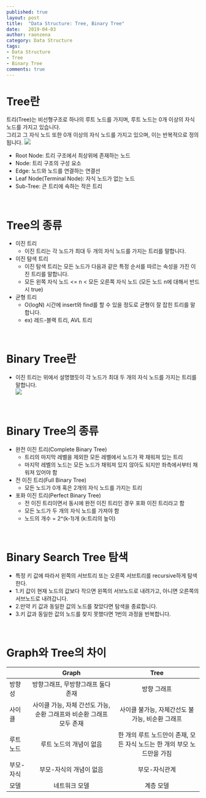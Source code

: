 ```yaml
---
published: true
layout: post
title:  "Data Structure: Tree, Binary Tree"
date:   2019-04-03
author: raonzena 
category: Data Structure
tags:
- Data Structure
- Tree
- Binary Tree
comments: true
---
```


# Tree란 #
트리(Tree)는 비선형구조로 하나의 루트 노드를 가지며, 루트 노드는 0개 이상의 자식 노드를 가지고 있습니다.  
그리고 그 자식 노드 또한 0개 이상의 자식 노드를 가지고 있으며, 이는 반복적으로 정의됩니다.
![](https://raonzena.github.io/images/tree_1.jpg)
- Root Node: 트리 구조에서 최상위에 존재하는 노드
- Node: 트리 구조의 구성 요소
- Edge: 노드와 노드를 연결하는 연결선
- Leaf Node(Terminal Node): 자식 노드가 없는 노드
- Sub-Tree: 큰 트리에 속하는 작은 트리

<br/>

# Tree의 종류 #
- 이진 트리
  - 이진 트리는 각 노드가 최대 두 개의 자식 노드를 가지는 트리를 말합니다.
- 이진 탐색 트리
  - 이진 탐색 트리는 모든 노드가 다음과 같은 특정 순서를 따르는 속성을 가진 이진 트리를 말합니다.
  - 모든 왼쪽 자식 노드 <= n < 모든 오른쪽 자식 노드 (모든 노드 n에 대해서 반드시 true)
- 균형 트리
  - O(logN) 시간에 insert와 find를 할 수 있을 정도로 균형이 잘 잡힌 트리를 말합니다.
  - ex) 레드-블랙 트리, AVL 트리

<br/>

# Binary Tree란 #
- 이진 트리는 위에서 설명했듯이 각 노드가 최대 두 개의 자식 노드를 가지는 트리를 말합니다.  
![](https://raonzena.github.io/images/tree_2.jpg)

<br/>

# Binary Tree의 종류 #
- 완전 이진 트리(Complete Binary Tree)
  - 트리의 마지막 레벨을 제외한 모든 레벨에서 노드가 꽉 채워져 있는 트리
  - 마지막 레벨의 노드는 모든 노드가 채워져 있지 않아도 되지만 좌측에서부터 채워져 있어야 함
- 전 이진 트리(Full Binary Tree)
  - 모든 노드가 0개 혹은 2개의 자식 노드를 가지는 트리
- 포화 이진 트리(Perfect Binary Tree)
  - 전 이진 트리이면서 동시에 완전 이진 트리인 경우 포화 이진 트리라고 함
  - 모든 노드가 두 개의 자식 노드를 가져야 함
  - 노드의 개수 = 2^(k-1)개 (k:트리의 높이)

<br/>

# Binary Search Tree 탐색 #
- 특정 키 값에 따라서 왼쪽의 서브트리 또는 오른쪽 서브트리를 recursive하게 탐색한다.
- 1.키 값이 현재 노드의 값보다 작으면 왼쪽의 서브노드로 내려가고, 아니면 오른쪽의 서브노드로 내려갑니다.
- 2.만약 키 값과 동일한 값의 노드를 찾았다면 탐색을 종료합니다.
- 3.키 값과 동일한 값의 노드를 찾지 못했다면 1번의 과정을 반복합니다. 

<br/>

# Graph와 Tree의 차이 #
|      | Graph | Tree   |
|------|:---------------------------:|:---------------------------:|
|방향성|방향그래프, 무방향그래프 둘다 존재|방향 그래프|
|사이클|사이클 가능, 자체 간선도 가능, 순환 그래프와 비순환 그래프 모두 존재|사이클 불가능, 자체간선도 불가능, 비순환 그래프|
|루트 노드|루트 노드의 개념이 없음|한 개의 루트 노드만이 존재,  모든 자식 노드는 한 개의 부모 노드만을 가짐|
|부모-자식|부모-자식의 개념이 없음|부모-자식관계|
|모델|네트워크 모델|계층 모델|
